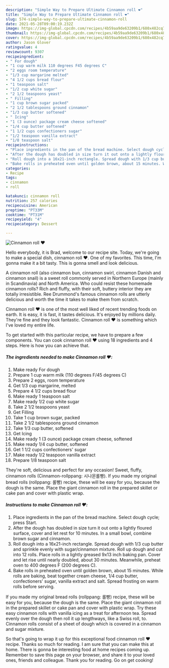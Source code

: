 ```yaml
---
description: "Simple Way to Prepare Ultimate Cinnamon roll ❤️"
title: "Simple Way to Prepare Ultimate Cinnamon roll ❤️"
slug: 574-simple-way-to-prepare-ultimate-cinnamon-roll
date: 2021-05-28T09:00:19.232Z
image: https://img-global.cpcdn.com/recipes/4b59aa9de63209b1/680x482cq70/cinnamon-roll-recipe-main-photo.jpg
thumbnail: https://img-global.cpcdn.com/recipes/4b59aa9de63209b1/680x482cq70/cinnamon-roll-recipe-main-photo.jpg
cover: https://img-global.cpcdn.com/recipes/4b59aa9de63209b1/680x482cq70/cinnamon-roll-recipe-main-photo.jpg
author: Jason Glover
ratingvalue: 4
reviewcount: 9307
recipeingredient:
- " For dough"
- "1 cup warm milk 110 degrees F45 degrees C"
- "2 eggs room temperature"
- "1/3 cup margarine melted"
- "4 1/2 cups bread flour"
- "1 teaspoon salt"
- "1/2 cup white sugar"
- "2 1/2 teaspoons yeast"
- " Filling"
- "1 cup brown sugar packed"
- "2 1/2 tablespoons ground cinnamon"
- "1/3 cup butter softened"
- " Icing"
- "1 (3 ounce) package cream cheese softened"
- "1/4 cup butter softened"
- "1 1/2 cups confectioners sugar"
- "1/2 teaspoon vanilla extract"
- "1/8 teaspoon salt"
recipeinstructions:
- "Place ingredients in the pan of the bread machine. Select dough cycle; press Start."
- "After the dough has doubled in size turn it out onto a lightly floured surface, cover and let rest for 10 minutes. In a small bowl, combine brown sugar and cinnamon."
- "Roll dough into a 16x21-inch rectangle. Spread dough with 1/3 cup butter and sprinkle evenly with sugar/cinnamon mixture. Roll up dough and cut into 12 rolls. Place rolls in a lightly greased 9x13 inch baking pan. Cover and let rise until nearly doubled, about 30 minutes. Meanwhile, preheat oven to 400 degrees F (200 degrees C)."
- "Bake rolls in preheated oven until golden brown, about 15 minutes. While rolls are baking, beat together cream cheese, 1/4 cup butter, confectioners&#39; sugar, vanilla extract and salt. Spread frosting on warm rolls before serving."
categories:
- Recipe
tags:
- cinnamon
- roll

katakunci: cinnamon roll 
nutrition: 257 calories
recipecuisine: American
preptime: "PT33M"
cooktime: "PT31M"
recipeyield: "4"
recipecategory: Dessert

---
```



![Cinnamon roll ❤️](https://img-global.cpcdn.com/recipes/4b59aa9de63209b1/680x482cq70/cinnamon-roll-recipe-main-photo.jpg)

Hello everybody, it is Brad, welcome to our recipe site. Today, we're going to make a special dish, cinnamon roll ❤️. One of my favorites. This time, I'm gonna make it a bit tasty. This is gonna smell and look delicious.

A cinnamon roll (also cinnamon bun, cinnamon swirl, cinnamon Danish and cinnamon snail) is a sweet roll commonly served in Northern Europe (mainly in Scandinavia) and North America. Who could resist these homemade cinnamon rolls? Rich and fluffy, with their soft, buttery interior they are totally irresistible. Ree Drummond&#39;s famous cinnamon rolls are utterly delicious and worth the time it takes to make them from scratch.

Cinnamon roll ❤️ is one of the most well liked of recent trending foods on earth. It is easy, it is fast, it tastes delicious. It's enjoyed by millions daily. They're fine and they look fantastic. Cinnamon roll ❤️ is something which I've loved my entire life.


To get started with this particular recipe, we have to prepare a few components. You can cook cinnamon roll ❤️ using 18 ingredients and 4 steps. Here is how you can achieve that.

<!--inarticleads1-->

##### The ingredients needed to make Cinnamon roll ❤️:

1. Make ready  For dough
1. Prepare 1 cup warm milk (110 degrees F/45 degrees C)
1. Prepare 2 eggs, room temperature
1. Get 1/3 cup margarine, melted
1. Prepare 4 1/2 cups bread flour
1. Make ready 1 teaspoon salt
1. Make ready 1/2 cup white sugar
1. Take 2 1/2 teaspoons yeast
1. Get  Filling
1. Take 1 cup brown sugar, packed
1. Take 2 1/2 tablespoons ground cinnamon
1. Take 1/3 cup butter, softened
1. Get  Icing
1. Make ready 1 (3 ounce) package cream cheese, softened
1. Make ready 1/4 cup butter, softened
1. Get 1 1/2 cups confectioners&#39; sugar
1. Make ready 1/2 teaspoon vanilla extract
1. Prepare 1/8 teaspoon salt


They&#39;re soft, delicious and perfect for any occasion! Sweet, fluffy, cinnamon rolls (Cinnamon-rollppang: 시나몬롤빵). If you made my original bread rolls (rollppang: 롤빵) recipe, these will be easy for you, because the dough is the same. Place the giant cinnamon roll in the prepared skillet or cake pan and cover with plastic wrap. 

<!--inarticleads2-->

##### Instructions to make Cinnamon roll ❤️:

1. Place ingredients in the pan of the bread machine. Select dough cycle; press Start.
1. After the dough has doubled in size turn it out onto a lightly floured surface, cover and let rest for 10 minutes. In a small bowl, combine brown sugar and cinnamon.
1. Roll dough into a 16x21-inch rectangle. Spread dough with 1/3 cup butter and sprinkle evenly with sugar/cinnamon mixture. Roll up dough and cut into 12 rolls. Place rolls in a lightly greased 9x13 inch baking pan. Cover and let rise until nearly doubled, about 30 minutes. Meanwhile, preheat oven to 400 degrees F (200 degrees C).
1. Bake rolls in preheated oven until golden brown, about 15 minutes. While rolls are baking, beat together cream cheese, 1/4 cup butter, confectioners&#39; sugar, vanilla extract and salt. Spread frosting on warm rolls before serving.


If you made my original bread rolls (rollppang: 롤빵) recipe, these will be easy for you, because the dough is the same. Place the giant cinnamon roll in the prepared skillet or cake pan and cover with plastic wrap. Try these easy cinnamon rolls with vanilla icing as a treat for afternoon tea. Spread evenly over the dough then roll it up lengthways, like a Swiss roll, to. Cinnamon rolls consist of a sheet of dough which is covered in a cinnamon and sugar mixture. 

So that's going to wrap it up for this exceptional food cinnamon roll ❤️ recipe. Thanks so much for reading. I am sure that you can make this at home. There is gonna be interesting food at home recipes coming up. Remember to save this page on your browser, and share it to your loved ones, friends and colleague. Thank you for reading. Go on get cooking!
